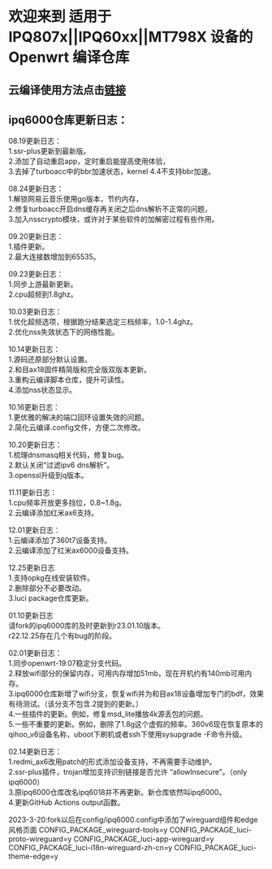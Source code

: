 # 欢迎来到 适用于 IPQ807x||IPQ60xx||MT798X 设备的 Openwrt 编译仓库

## 云编译使用方法点击[链接](https://p3terx.com/archives/build-openwrt-with-github-actions.html)

## ipq6000仓库更新日志：  
08.19更新日志：  
1.ssr-plus更新到最新版。  
2.添加了自动重启app，定时重启能提高使用体验，  
3.去掉了turboacc中的bbr加速状态，kernel 4.4不支持bbr加速。  

08.24更新日志：  
1.解锁网易云音乐使用go版本，节约内存，  
2.修复turboacc开启dns缓存再关闭之后dns解析不正常的问题，  
3.加入nsscrypto模块，或许对于某些软件的加解密过程有些作用。  

09.20更新日志：  
1.插件更新。  
2.最大连接数增加到65535。  

09.23更新日志：  
1.同步上游最新更新。  
2.cpu超频到1.8ghz。  

10.03更新日志：  
1.优化超频选项，根据跑分结果选定三档频率，1.0-1.4ghz。  
2.优化nss失效状态下的网络性能。  

10.14更新日志：  
1.源码还原部分默认设置。  
2.和目ax18固件精简版和完全版双版本更新。  
3.重构云编译脚本仓库，提升可读性。  
4.添加nss状态显示。  

10.16更新日志：  
1.更优雅的解决的端口回环设置失效的问题。  
2.简化云编译.config文件，方便二次修改。

10.20更新日志：  
1.梳理dnsmasq相关代码，修复bug。  
2.默认关闭“过滤ipv6 dns解析”。  
3.openssl升级到q版本。  

11.11更新日志：  
1.cpu频率开放更多挡位，0.8~1.8g。  
2.云编译添加红米ax6支持。

12.01更新日志：  
1.云编译添加了360t7设备支持。  
2.云编译添加了红米ax6000设备支持。  

12.25更新日志  
1.支持opkg在线安装软件。  
2.删除部分不必要改动。  
3.luci package仓库更新。  

01.10更新日志  
请fork的ipq6000库的及时更新到r23.01.10版本。  
r22.12.25存在几个有bug的阶段。

02.01更新日志：  
1.同步openwrt-19.07稳定分支代码。  
2.释放wifi部分的保留内存，可用内存增加51mb，现在开机约有140mb可用内存。  
3.ipq6000仓库新增了wifi分支，恢复wifi并为和目ax18设备增加专门的bdf，效果有待测试。（该分支不包含.2提到的更新。）  
4.一些插件的更新。例如，修复msd_lite播放4k源丢包的问题。  
5.一些不重要的更新。例如，删除了1.8g这个虚假的频率。360v6现在恢复原本的qihoo_v6设备名称，uboot下刷机或者ssh下使用sysupgrade -F命令升级。  

02.14更新日志：  
1.redmi_ax6改用patch的形式添加设备支持，不再需要手动维护。  
2.ssr-plus插件，trojan增加支持识别链接是否允许 “allowInsecure”。（only ipq6000）  
3.原ipq6000仓库改名ipq6018并不再更新。新仓库依然叫ipq6000。  
4.更新GitHub Actions output函数。  

2023-3-20:fork以后在config/ipq6000.config中添加了wireguard组件和edge风格页面
CONFIG_PACKAGE_wireguard-tools=y
CONFIG_PACKAGE_luci-proto-wireguard=y
CONFIG_PACKAGE_luci-app-wireguard=y
CONFIG_PACKAGE_luci-i18n-wireguard-zh-cn=y
CONFIG_PACKAGE_luci-theme-edge=y
